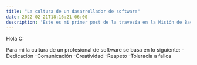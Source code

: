 ```yaml
---
title: "La cultura de un dasarrollador de software"
date: 2022-02-21T18:16:21-06:00
description: 'Este es mi primer post de la travesía en la Misión de Backend con Node JS de Launch X.'
---
```


Hola C:

Para mi la cultura de un profesional  de software se basa en lo siguiente:
-Dedicación
-Comunicación
-Creatividad
-Respeto
-Toleracia a fallos
